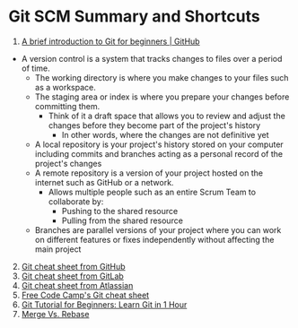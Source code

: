 # Git SCM Summary and Shortcuts
1.  [A brief introduction to Git for beginners | GitHub](https://www.youtube.com/watch?v=r8jQ9hVA2qs)
   - A version control is a system that tracks changes to files over a period of time.
     - The working directory is where you make changes to your files such as a workspace.
     - The staging area or index is where you prepare your changes before committing them.
         - Think of it a draft space that allows you to review and adjust the changes before they become part of the project's history
             - In other words, where the changes are not definitive yet
     - A local repository is your project's history stored on your computer including commits and branches acting as a personal record of the project's changes
     - A remote repository is a version of your project hosted on the internet such as GitHub or a network.
         - Allows multiple people such as an entire Scrum Team to collaborate by:
             - Pushing to the shared resource
             - Pulling from the shared resource
     - Branches are parallel versions of your project where you can work on different features or fixes independently without affecting the main project
2. [Git cheat sheet from GitHub](https://education.github.com/git-cheat-sheet-education.pdf)
3. [Git cheat sheet from GitLab](http://about.gitlab.com/images/press/git-cheat-sheet.pdf)
4. [Git cheat sheet from Atlassian](https://www.atlassian.com/git/tutorials/atlassian-git-cheatsheet)
5. [Free Code Camp's Git cheat sheet](https://www.freecodecamp.org/news/git-cheat-sheet/)
6. [Git Tutorial for Beginners: Learn Git in 1 Hour](https://www.youtube.com/watch?v=8JJ101D3knE&t=573s)
7. [Merge Vs. Rebase](https://www.youtube.com/shorts/nzv0sbfprJo)